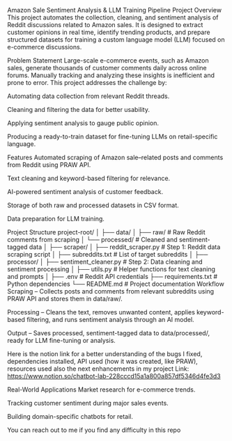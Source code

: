 Amazon Sale Sentiment Analysis & LLM Training Pipeline
Project Overview
This project automates the collection, cleaning, and sentiment analysis of Reddit discussions related to Amazon sales. It is designed to extract customer
opinions in real time, identify trending products, and prepare structured datasets for training a custom language model (LLM) focused on e-commerce 
discussions.

Problem Statement
Large-scale e-commerce events, such as Amazon sales, generate thousands of customer comments daily across online forums. Manually tracking and analyzing
these insights is inefficient and prone to error. This project addresses the challenge by:

Automating data collection from relevant Reddit threads.

Cleaning and filtering the data for better usability.

Applying sentiment analysis to gauge public opinion.

Producing a ready-to-train dataset for fine-tuning LLMs on retail-specific language.

Features
Automated scraping of Amazon sale–related posts and comments from Reddit using PRAW API.

Text cleaning and keyword-based filtering for relevance.

AI-powered sentiment analysis of customer feedback.

Storage of both raw and processed datasets in CSV format.

Data preparation for LLM training.

Project Structure
project-root/
│
├── data/
│   ├── raw/                # Raw Reddit comments from scraping
│   └── processed/          # Cleaned and sentiment-tagged data
│
├── scraper/
│   ├── reddit_scraper.py   # Step 1: Reddit data scraping script
│   ├── subreddits.txt      # List of target subreddits
│
├── processor/
│   ├── sentiment_cleaner.py # Step 2: Data cleaning and sentiment processing
│   ├── utils.py             # Helper functions for text cleaning and prompts
│
├── .env                     # Reddit API credentials
├── requirements.txt         # Python dependencies
└── README.md                # Project documentation
Workflow
Scraping – Collects posts and comments from relevant subreddits using PRAW API and stores them in data/raw/.

Processing – Cleans the text, removes unwanted content, applies keyword-based filtering, and runs sentiment analysis through an AI model.

Output – Saves processed, sentiment-tagged data to data/processed/, ready for LLM fine-tuning or analysis.

Here is the notion link for a better understanding of the bugs I fixed, dependencies installed, API used (how it was created, like PRAW), resources used also 
the next enhancements in my project Link: https://www.notion.so/chatbot-lab-228cccd15a1a800a857df5346d4fe3d3  

Real-World Applications
Market research for e-commerce trends.

Tracking customer sentiment during major sales events.

Building domain-specific chatbots for retail.

You can reach out to me if you find any difficulty in this repo 

